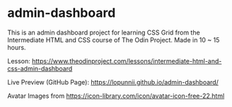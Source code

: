 # admin-dashboard

This is an admin dashboard project for learning CSS Grid from the Intermediate HTML and CSS course of The Odin Project.
Made in 10 ~ 15 hours.

Lesson: https://www.theodinproject.com/lessons/intermediate-html-and-css-admin-dashboard

Live Preview (GitHub Page): https://lopunnii.github.io/admin-dashboard/

Avatar Images from https://icon-library.com/icon/avatar-icon-free-22.html 